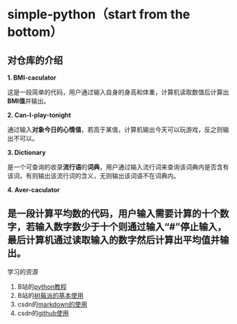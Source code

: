 # simple-python（start from the bottom）

## 对仓库的介绍
**1. BMI-caculator**
   
   这是一段简单的代码，用户通过输入自身的身高和体重，计算机读取数值后计算出**BMI值**并输出。

**2. Can-I-play-tonight**

   通过输入**对象今日的心情值**，若高于某值，计算机输出今天可以玩游戏，反之则输出不可以。

**3. Dictionary**

   是一个可查询的收录**流行语**的**词典**，用户通过输入流行词来查询该词典内是否含有该词，有则输出该流行词的含义，无则输出该词语不在词典内。

**4. Aver-caculator**

   是一段计算**平均数**的代码，用户输入需要计算的十个数字，若输入数字数少于十个则通过输入“#”停止输入，最后计算机通过读取输入的数字然后计算出平均值并输出。
   ---

学习的资源
1. B站的[python教程](https://www.bilibili.com/video/BV1944y1x7SW/?spm_id_from=333.337.top_right_bar_window_custom_collection.content.click&vd_source=6998369cab1436674cd64a5800bdfbca)
2. B站的[树莓派的基本使用](https://www.bilibili.com/video/BV16U4y1879Q/?p=11&spm_id_from=pageDriver&vd_source=6998369cab1436674cd64a5800bdfbca)
3. csdn的[markdown的使用](https://blog.csdn.net/hyupeng1006/article/details/129590409?ops_request_misc=%257B%2522request%255Fid%2522%253A%2522170245724316800185860156%2522%252C%2522scm%2522%253A%252220140713.130102334..%2522%257D&request_id=170245724316800185860156&biz_id=0&utm_medium=distribute.pc_search_result.none-task-blog-2~all~sobaiduend~default-1-129590409-null-null.142^v96^control&utm_term=%E5%A6%82%E4%BD%95%E7%94%A8vscode%E5%86%99markdown&spm=1018.2226.3001.4187)
4. csdn的[github使用](https://blog.csdn.net/applebear1123/article/details/113030915?ops_request_misc=%257B%2522request%255Fid%2522%253A%2522170208752716800186596667%2522%252C%2522scm%2522%253A%252220140713.130102334..%2522%257D&request_id=170208752716800186596667&biz_id=0&utm_medium=distribute.pc_search_result.none-task-blog-2~all~top_positive~default-1-113030915-null-null.142^v96^control&utm_term=%E6%80%8E%E4%B9%88%E5%9C%A8github%E4%B8%8A%E5%AD%A6%E4%B9%A0%E9%A1%B9%E7%9B%AE&spm=1018.2226.3001.4187)
